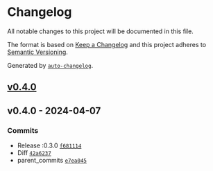 # Changelog

All notable changes to this project will be documented in this file.

The format is based on [Keep a Changelog](https://keepachangelog.com/en/1.0.0/)
and this project adheres to [Semantic Versioning](https://semver.org/spec/v2.0.0.html).

Generated by [`auto-changelog`](https://github.com/CookPete/auto-changelog).

## [v0.4.0](https://github.com/talview/release-action/compare/v0.4.0...v0.4.0)

## v0.4.0 - 2024-04-07

### Commits

- Release :0.3.0 [`f681114`](https://github.com/talview/release-action/commit/f681114719f8f86ad1267d3f0d2837d8cd50d7b5)
- Diff [`42a6237`](https://github.com/talview/release-action/commit/42a623747026c1ecfcbdc5f8c49d3b1bcbe25c1e)
- parent_commits [`e7ea045`](https://github.com/talview/release-action/commit/e7ea04531d0bf8f8e10f9c19ada8b6d8b9dfb3e7)
